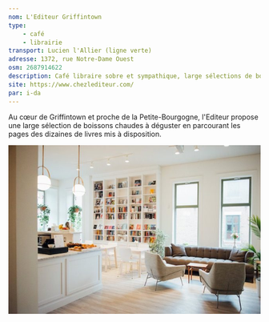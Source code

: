 ```yaml
---
nom: L'Editeur Griffintown
type: 
    - café 
    - librairie
transport: Lucien l'Allier (ligne verte)
adresse: 1372, rue Notre-Dame Ouest
osm: 2687914622
description: Café libraire sobre et sympathique, large sélections de boissons chaudes et froides, ambiance calme et mini-bibliothèque bien fournie.
site: https://www.chezlediteur.com/
par: i-da
---
```


Au cœur de Griffintown et proche de la Petite-Bourgogne, l'Editeur propose une large sélection de boissons chaudes à déguster
en parcourant les pages des dizaines de livres mis à disposition. 

![L'Editeur Griffintown](./media/l-editeur-griffintown.jpg)
